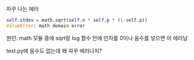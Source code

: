 자꾸 나는 에러
```python
self.stdev = math.sqrt(self.n * self.p * (1-self.p))
ValueError: math domain error
```
원인: math 모듈 중에 sqrt랑 log 함수 안에 인자를 0이나 음수를 넣으면 이 에러남

test.py에 음수도 없는데 왜 자꾸 에러나지?
